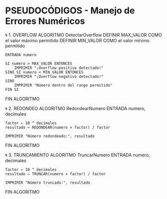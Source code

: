 # PSEUDOCÓDIGOS - Manejo de Errores Numéricos

🌀 1. OVERFLOW
ALGORITMO DetectarOverflow
    DEFINIR MAX_VALOR COMO el valor máximo permitido
    DEFINIR MIN_VALOR COMO el valor mínimo permitido

    ENTRADA numero

    SI numero > MAX_VALOR ENTONCES
        IMPRIMIR "¡Overflow positivo detectado!"
    SINO SI numero < MIN_VALOR ENTONCES
        IMPRIMIR "¡Overflow negativo detectado!"
    SINO
        IMPRIMIR "Número dentro del rango permitido"
    FIN SI
FIN ALGORITMO

🌀 2. REDONDEO
ALGORITMO RedondearNumero
    ENTRADA numero, decimales

    factor ← 10 ^ decimales
    resultado ← REDONDEAR(numero × factor) / factor

    IMPRIMIR "Número redondeado:", resultado
FIN ALGORITMO

🌀 3. TRUNCAMIENTO
ALGORITMO TruncarNumero
    ENTRADA numero, decimales

    factor ← 10 ^ decimales
    resultado ← TRUNCAR(numero × factor) / factor

    IMPRIMIR "Número truncado:", resultado
FIN ALGORITMO
